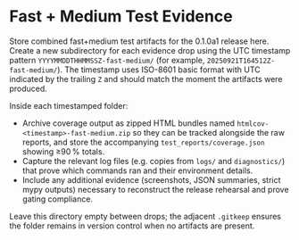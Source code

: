 # Fast + Medium Test Evidence

Store combined fast+medium test artifacts for the 0.1.0a1 release here. Create a
new subdirectory for each evidence drop using the UTC timestamp pattern
`YYYYMMDDTHHMMSSZ-fast-medium/` (for example,
`20250921T164512Z-fast-medium/`).  The timestamp uses ISO-8601 basic format with
UTC indicated by the trailing `Z` and should match the moment the artifacts were
produced.

Inside each timestamped folder:

- Archive coverage output as zipped HTML bundles named
  `htmlcov-<timestamp>-fast-medium.zip` so they can be tracked alongside the raw
  reports, and store the accompanying `test_reports/coverage.json` showing ≥90 %
  totals.
- Capture the relevant log files (e.g. copies from `logs/` and
  `diagnostics/`) that prove which commands ran and their environment details.
- Include any additional evidence (screenshots, JSON summaries, strict mypy
  outputs) necessary to reconstruct the release rehearsal and prove gating
  compliance.

Leave this directory empty between drops; the adjacent `.gitkeep` ensures the
folder remains in version control when no artifacts are present.
